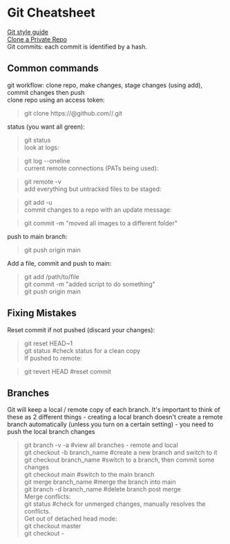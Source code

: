 # Git Cheatsheet    
[Git style guide](https://github.com/agis/git-style-guide)            
[Clone a Private Repo](https://stackoverflow.com/questions/2505096/clone-a-private-repository-github)     
Git commits: each commit is identified by a hash.   

## Common commands   
git workflow: clone repo, make changes, stage changes (using add), commit changes then push   
clone repo using an access token:     
> git clone https://<pat>@github.com/<your account or organization>/<repo>.git

status (you want all green):      

> git status        
look at logs:     

> git log --oneline       
current remote connections (PATs being used):    

> git remote -v         
add everything but untracked files to be staged:    

> git add -u       
commit changes to a repo with an update message:    

> git commit -m "moved all images to a different folder"      

push to main branch:     

> git push origin main         

Add a file, commit and push to main:       
> git add /path/to/file  
> git commit -m "added script to do something"      
> git push origin main   

## Fixing Mistakes   
Reset commit if not pushed (discard your changes):    

> git reset HEAD~1    
> git status   #check status for a clean copy     
If pushed to remote:    

> git revert HEAD    #reset commit   

## Branches       
Git will keep a local / remote copy of each branch. It's important to think of these as 2 different things - creating a local branch doesn't create a remote branch automatically (unless you turn on a certain setting) - you need to push the local branch changes    

> git branch -v -a               #view all branches - remote and local   
> git checkout -b branch_name    #create a new branch and switch to it    
> git checkout branch_name       #switch to a branch, then commit some changes     
> git checkout main              #switch to the main branch   
> git merge branch_name          #merge the branch into main  
> git branch -d branch_name      #delete branch post merge   
Merge conflicts:    
> git status    #check for unmerged changes, manually resolves the conflicts.   
Get out of detached head mode:       
> git checkout master   
> git checkout -   